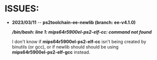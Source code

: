 # **ISSUES**:

+ **2023/03/11** -- **ps2toolchain-ee-newlib (branch: ee-v4.1.0)**  
  
    ***/bin/bash: line 1: mips64r5900el-ps2-elf-cc: command not found***
  
    I don't know if **mips64r5900el-ps2-elf-cc** isn't being created by  
    binutils (or gcc), or if newlib should should be using  
    **mips64r5900el-ps2-elf-gcc** instead.
